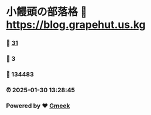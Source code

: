 # 小饅頭の部落格 :link: https://blog.grapehut.us.kg 
### :page_facing_up: [31](https://blog.grapehut.us.kg/tag.html) 
### :speech_balloon: 3 
### :hibiscus: 134483 
### :alarm_clock: 2025-01-30 13:28:45 
### Powered by :heart: [Gmeek](https://github.com/Meekdai/Gmeek)
